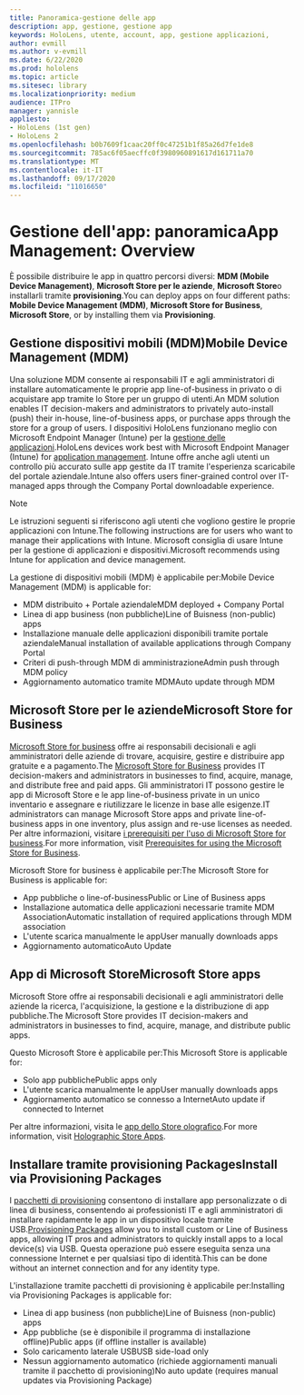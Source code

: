```yaml
---
title: Panoramica-gestione delle app
description: app, gestione, gestione app
keywords: HoloLens, utente, account, app, gestione applicazioni,
author: evmill
ms.author: v-evmill
ms.date: 6/22/2020
ms.prod: hololens
ms.topic: article
ms.sitesec: library
ms.localizationpriority: medium
audience: ITPro
manager: yannisle
appliesto:
- HoloLens (1st gen)
- HoloLens 2
ms.openlocfilehash: b0b7609f1caac20ff0c47251b1f85a26d7fe1de8
ms.sourcegitcommit: 785ac6f05aecffc0f3980960891617d161711a70
ms.translationtype: MT
ms.contentlocale: it-IT
ms.lasthandoff: 09/17/2020
ms.locfileid: "11016650"
---
```

# <span data-ttu-id="a519e-104">Gestione dell'app: panoramica</span><span class="sxs-lookup"><span data-stu-id="a519e-104">App Management: Overview</span></span>

<span data-ttu-id="a519e-105">È possibile distribuire le app in quattro percorsi diversi: **MDM (Mobile Device Management)**, **Microsoft Store per le aziende**, **Microsoft Store**o installarli tramite **provisioning**.</span><span class="sxs-lookup"><span data-stu-id="a519e-105">You can deploy apps on four different paths: **Mobile Device Management (MDM)**, **Microsoft Store for Business**, **Microsoft Store**, or by installing them via **Provisioning**.</span></span> 

## <span data-ttu-id="a519e-106">Gestione dispositivi mobili (MDM)</span><span class="sxs-lookup"><span data-stu-id="a519e-106">Mobile Device Management (MDM)</span></span>

<span data-ttu-id="a519e-107">Una soluzione MDM consente ai responsabili IT e agli amministratori di installare automaticamente le proprie app line-of-business in privato o di acquistare app tramite lo Store per un gruppo di utenti.</span><span class="sxs-lookup"><span data-stu-id="a519e-107">An MDM solution enables IT decision-makers and administrators to privately auto-install (push) their in-house, line-of-business apps, or purchase apps through the store for a group of users.</span></span> <span data-ttu-id="a519e-108">I dispositivi HoloLens funzionano meglio con Microsoft Endpoint Manager (Intune) per la [gestione delle applicazioni](app-deploy-intune.md).</span><span class="sxs-lookup"><span data-stu-id="a519e-108">HoloLens devices work best with Microsoft Endpoint Manager (Intune) for [application management](app-deploy-intune.md).</span></span> <span data-ttu-id="a519e-109">Intune offre anche agli utenti un controllo più accurato sulle app gestite da IT tramite l'esperienza scaricabile del portale aziendale.</span><span class="sxs-lookup"><span data-stu-id="a519e-109">Intune also offers users finer-grained control over IT-managed apps through the Company Portal downloadable experience.</span></span>

> [!NOTE] 
> <span data-ttu-id="a519e-110">Le istruzioni seguenti si riferiscono agli utenti che vogliono gestire le proprie applicazioni con Intune.</span><span class="sxs-lookup"><span data-stu-id="a519e-110">The following instructions are for users who want to manage their applications with Intune.</span></span> <span data-ttu-id="a519e-111">Microsoft consiglia di usare Intune per la gestione di applicazioni e dispositivi.</span><span class="sxs-lookup"><span data-stu-id="a519e-111">Microsoft recommends using Intune for application and device management.</span></span>
    
<span data-ttu-id="a519e-112">La gestione di dispositivi mobili (MDM) è applicabile per:</span><span class="sxs-lookup"><span data-stu-id="a519e-112">Mobile Device Management (MDM) is applicable for:</span></span> 
* <span data-ttu-id="a519e-113">MDM distribuito + Portale aziendale</span><span class="sxs-lookup"><span data-stu-id="a519e-113">MDM deployed + Company Portal</span></span> 
* <span data-ttu-id="a519e-114">Linea di app business (non pubbliche)</span><span class="sxs-lookup"><span data-stu-id="a519e-114">Line of Buisness (non-public) apps</span></span>
* <span data-ttu-id="a519e-115">Installazione manuale delle applicazioni disponibili tramite portale aziendale</span><span class="sxs-lookup"><span data-stu-id="a519e-115">Manual installation of available applications through Company Portal</span></span>
* <span data-ttu-id="a519e-116">Criteri di push-through MDM di amministrazione</span><span class="sxs-lookup"><span data-stu-id="a519e-116">Admin push through MDM policy</span></span>
* <span data-ttu-id="a519e-117">Aggiornamento automatico tramite MDM</span><span class="sxs-lookup"><span data-stu-id="a519e-117">Auto update through MDM</span></span>

## <span data-ttu-id="a519e-118">Microsoft Store per le aziende</span><span class="sxs-lookup"><span data-stu-id="a519e-118">Microsoft Store for Business</span></span>

<span data-ttu-id="a519e-119">[Microsoft Store for business](app-deploy-store-business.md) offre ai responsabili decisionali e agli amministratori delle aziende di trovare, acquisire, gestire e distribuire app gratuite e a pagamento.</span><span class="sxs-lookup"><span data-stu-id="a519e-119">The [Microsoft Store for Business](app-deploy-store-business.md) provides IT decision-makers and administrators in businesses to find, acquire, manage, and distribute free and paid apps.</span></span> <span data-ttu-id="a519e-120">Gli amministratori IT possono gestire le app di Microsoft Store e le app line-of-business private in un unico inventario e assegnare e riutilizzare le licenze in base alle esigenze.</span><span class="sxs-lookup"><span data-stu-id="a519e-120">IT administrators can manage Microsoft Store apps and private line-of-business apps in one inventory, plus assign and re-use licenses as needed.</span></span> <span data-ttu-id="a519e-121">Per altre informazioni, visitare [i prerequisiti per l'uso di Microsoft Store for business](https://docs.microsoft.com/microsoft-store/prerequisites-microsoft-store-for-business).</span><span class="sxs-lookup"><span data-stu-id="a519e-121">For more information, visit [Prerequisites for using the Microsoft Store for Business](https://docs.microsoft.com/microsoft-store/prerequisites-microsoft-store-for-business).</span></span>
    
<span data-ttu-id="a519e-122">Microsoft Store for business è applicabile per:</span><span class="sxs-lookup"><span data-stu-id="a519e-122">The Microsoft Store for Business is applicable for:</span></span> 
* <span data-ttu-id="a519e-123">App pubbliche o line-of-business</span><span class="sxs-lookup"><span data-stu-id="a519e-123">Public or Line of Business apps</span></span>
* <span data-ttu-id="a519e-124">Installazione automatica delle applicazioni necessarie tramite MDM Association</span><span class="sxs-lookup"><span data-stu-id="a519e-124">Automatic installation of required applications through MDM association</span></span>
* <span data-ttu-id="a519e-125">L'utente scarica manualmente le app</span><span class="sxs-lookup"><span data-stu-id="a519e-125">User manually downloads apps</span></span>
* <span data-ttu-id="a519e-126">Aggiornamento automatico</span><span class="sxs-lookup"><span data-stu-id="a519e-126">Auto Update</span></span>

## <span data-ttu-id="a519e-127">App di Microsoft Store</span><span class="sxs-lookup"><span data-stu-id="a519e-127">Microsoft Store apps</span></span>

<span data-ttu-id="a519e-128">Microsoft Store offre ai responsabili decisionali e agli amministratori delle aziende la ricerca, l'acquisizione, la gestione e la distribuzione di app pubbliche.</span><span class="sxs-lookup"><span data-stu-id="a519e-128">The Microsoft Store provides IT decision-makers and administrators in businesses to find, acquire, manage, and distribute public apps.</span></span>
    
<span data-ttu-id="a519e-129">Questo Microsoft Store è applicabile per:</span><span class="sxs-lookup"><span data-stu-id="a519e-129">This Microsoft Store is applicable for:</span></span> 
* <span data-ttu-id="a519e-130">Solo app pubbliche</span><span class="sxs-lookup"><span data-stu-id="a519e-130">Public apps only</span></span>
* <span data-ttu-id="a519e-131">L'utente scarica manualmente le app</span><span class="sxs-lookup"><span data-stu-id="a519e-131">User manually downloads apps</span></span>
* <span data-ttu-id="a519e-132">Aggiornamento automatico se connesso a Internet</span><span class="sxs-lookup"><span data-stu-id="a519e-132">Auto update if connected to Internet</span></span>

<span data-ttu-id="a519e-133">Per altre informazioni, visita le [app dello Store olografico](https://docs.microsoft.com/hololens/holographic-store-apps).</span><span class="sxs-lookup"><span data-stu-id="a519e-133">For more information, visit [Holographic Store Apps](https://docs.microsoft.com/hololens/holographic-store-apps).</span></span>

## <span data-ttu-id="a519e-134">Installare tramite provisioning Packages</span><span class="sxs-lookup"><span data-stu-id="a519e-134">Install via Provisioning Packages</span></span>

<span data-ttu-id="a519e-135">I [pacchetti di provisioning](app-deploy-provisioning-package.md) consentono di installare app personalizzate o di linea di business, consentendo ai professionisti IT e agli amministratori di installare rapidamente le app in un dispositivo locale tramite USB.</span><span class="sxs-lookup"><span data-stu-id="a519e-135">[Provisioning Packages](app-deploy-provisioning-package.md) allow you to install custom or Line of Business apps, allowing IT pros and administrators to quickly install apps to a local device(s) via USB.</span></span> <span data-ttu-id="a519e-136">Questa operazione può essere eseguita senza una connessione Internet e per qualsiasi tipo di identità.</span><span class="sxs-lookup"><span data-stu-id="a519e-136">This can be done without an internet connection and for any identity type.</span></span>
    
<span data-ttu-id="a519e-137">L'installazione tramite pacchetti di provisioning è applicabile per:</span><span class="sxs-lookup"><span data-stu-id="a519e-137">Installing via Provisioning Packages is applicable for:</span></span> 
* <span data-ttu-id="a519e-138">Linea di app business (non pubbliche)</span><span class="sxs-lookup"><span data-stu-id="a519e-138">Line of Buisness (non-public) apps</span></span>
* <span data-ttu-id="a519e-139">App pubbliche (se è disponibile il programma di installazione offline)</span><span class="sxs-lookup"><span data-stu-id="a519e-139">Public apps (if offline installer is available)</span></span>
* <span data-ttu-id="a519e-140">Solo caricamento laterale USB</span><span class="sxs-lookup"><span data-stu-id="a519e-140">USB side-load only</span></span>
* <span data-ttu-id="a519e-141">Nessun aggiornamento automatico (richiede aggiornamenti manuali tramite il pacchetto di provisioning)</span><span class="sxs-lookup"><span data-stu-id="a519e-141">No auto update (requires manual updates via Provisioning Package)</span></span>
